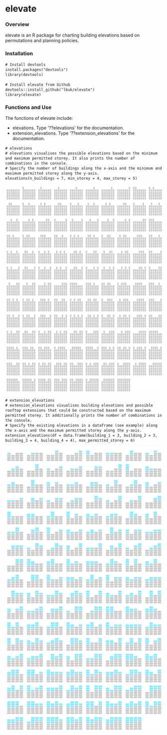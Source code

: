 # elevate

### Overview
elevate is an R package for charting building elevations based on permutations and planning policies.

### Installation
```
# Install devtools
install.packages("devtools")
library(devtools)

# Install elevate from Github
devtools::install_github("lbuk/elevate")
library(elevate)
```

### Functions and Use
The functions of elevate include: 
* elevations. Type '??elevations' for the documentation.
* extension_elevations. Type '??extension_elevations' for the documentation.

```
# elevations
# elevations visualises the possible elevations based on the minimum and maximum permitted storey. It also prints the number of combinations in the console.
# Specify the number of buildings along the x-axis and the minimum and maximum permitted storey along the y-axis. 
elevations(n_buildings = 7, min_storey = 4, max_storey = 5)
```
![](https://github.com/lbuk/elevate/blob/master/img/elevations_example.png)

```
# extension_elevations
# extension_elevations visualises building elevations and possible rooftop extensions that could be constructed based on the maximum permitted storey. It additionally prints the number of combinations in the console.
# Specify the existing elevations in a dataframe (see example) along the x-axis and the maximum permitted storey along the y-axis.
extension_elevations(df = data.frame(building_1 = 3, building_2 = 3, building_3 = 4, building_4 = 4), max_permitted_storey = 6)
```
![](https://github.com/lbuk/elevate/blob/master/img/extension_elevations_example.png)
